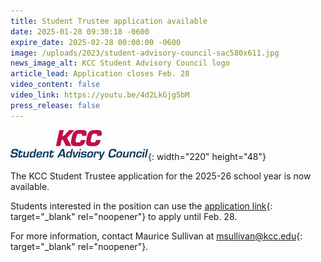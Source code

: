 ```yaml
---
title: Student Trustee application available
date: 2025-01-28 09:30:18 -0600
expire_date: 2025-02-28 00:00:00 -0600
image: /uploads/2023/student-advisory-council-sac580x611.jpg
news_image_alt: KCC Student Advisory Council logo
article_lead: Application closes Feb. 28
video_content: false
video_link: https://youtu.be/4d2LkGjg5bM
press_release: false
---
```

![KCC Student Advisory Council](/uploads/2023/sac-logo-color220x48.jpg "KCC Student Advisory Council logo"){: width="220" height="48"}

The KCC Student Trustee application for the 2025-26 school year is now available.

Students interested in the position can use the [application link](https://form.jotform.com/200476436597161 "Student Trustee application"){: target="_blank" rel="noopener"} to apply until Feb. 28.

For more information, contact Maurice Sullivan at [msullivan@kcc.edu](mailto:msullivan@kcc.edu "Email Maurice Sullivan"){: target="_blank" rel="noopener"}.
